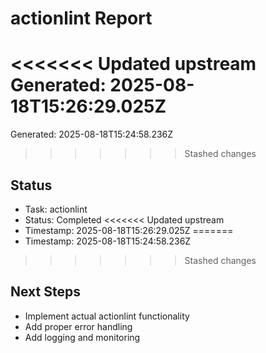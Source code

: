 # actionlint Report

<<<<<<< Updated upstream
Generated: 2025-08-18T15:26:29.025Z
=======
Generated: 2025-08-18T15:24:58.236Z
>>>>>>> Stashed changes

## Status
- Task: actionlint
- Status: Completed
<<<<<<< Updated upstream
- Timestamp: 2025-08-18T15:26:29.025Z
=======
- Timestamp: 2025-08-18T15:24:58.236Z
>>>>>>> Stashed changes

## Next Steps
- Implement actual actionlint functionality
- Add proper error handling
- Add logging and monitoring
